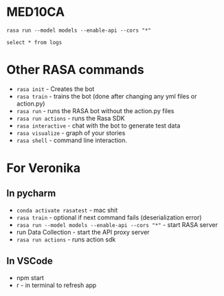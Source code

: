 # MED10CA
`rasa run --model models --enable-api --cors "*"`

`select * from logs`


# Other RASA commands
- `rasa init` - Creates the bot
- `rasa train` - trains the bot (done after changing any yml files or action.py)
- `rasa run` - runs the RASA bot without the action.py files
- `rasa run actions` - runs the Rasa SDK
- `rasa interactive` - chat with the bot to generate test data
- `rasa visualize` - graph of your stories
- `rasa shell` - command line interaction.


# For Veronika
## In pycharm
- `conda activate rasatest` - mac shit
- `rasa train` - optional if next command fails (deserialization error)
- `rasa run --model models --enable-api --cors "*"` - start RASA server
- run Data Collection - start the API proxy server
- `rasa run actions` - runs action sdk

## In VSCode
- npm start
- r - in terminal to refresh app
